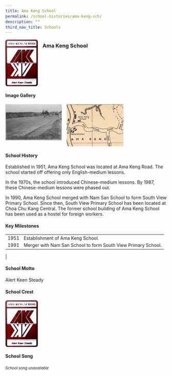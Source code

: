 ```yaml
---
title: Ama Keng School
permalink: /school-histories/ama-keng-sch/
description: ""
third_nav_title: Schools
---
```

<img src="/images/amakengsch1.png" style="width:20%;margin-right:15px;" align = "left">

### **Ama Keng School**

<br clear="left">

#### **Image Gallery**
<p><a href="https://staging.d1yxymztqoj7qn.amplifyapp.com/images/amakengsch2.jpg">  
<img src="/images/amakengsch2.jpg" style="width:35%;margin-right:15px;" align = "left">
</a></p>

<p><a href="https://staging.d1yxymztqoj7qn.amplifyapp.com/images/amakengsch3.jpg">  
<img src="/images/amakengsch3.jpg" style="width:35%;margin-right:15px;" align = "left">
</a></p>

<br clear="left">

#### **School History**
Established in 1951, Ama Keng School was located at Ama Keng Road. The school started off offering only English-medium lessons.  
  
In the 1970s, the school introduced Chinese-medium lessons. By 1987, these Chinese-medium lessons were phased out.  
  
In 1990, Ama Keng School merged with Nam San School to form South View Primary School. Since then, South View Primary School has been located at Choa Chu Kang Central. The former school building of Ama Keng School has been used as a hostel for foreign workers.

#### **Key Milestones**

|  |  |
|:---:|---|
| 1951 | Establishment of Ama Keng School. |
| 1991 | Merger with Nam San School to form South View Primary School. |
|

#### **School Motto**
Alert Keen Steady

#### **School Crest**
<img src="/images/amakengsch1.png" style="width:20%;margin-right:15px;" align = "left">

<br clear="left">

#### **School Song**
<small>*School song unavailable*</small>